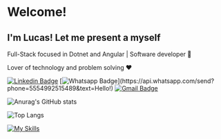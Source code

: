 # Welcome!
## I'm Lucas! Let me present a myself

Full-Stack focused in Dotnet and Angular | Software developer :robot:

Lover of technology and problem solving :heart:

[![Linkedin Badge](https://img.shields.io/badge/-LinkedIn-blue?style=flat-square&logo=Linkedin&logoColor=white&link=https://www.linkedin.com/in/lucasgcaovilla/)](https://www.linkedin.com/in/lucasgcaovilla/)
[![Whatsapp Badge](https://img.shields.io/badge/-Whatsapp-4CA143?style=flat-square&labelColor=4CA143&logo=whatsapp&logoColor=white&link=https://api.whatsapp.com/send?phone=5554992515489&text=Hello!)](https://api.whatsapp.com/send?phone=5554992515489&text=Hello!)
[![Gmail Badge](https://img.shields.io/badge/-Gmail-c14438?style=flat-square&logo=Gmail&logoColor=white&link=mailto:lucasgrisac@gmail.com)](mailto:lucasgrisac@gmail.com)

![Anurag's GitHub stats](https://github-readme-stats.vercel.app/api?username=lucascaovilla&show_icons=true&theme=tokyonight)

![Top Langs](https://github-readme-stats.vercel.app/api/top-langs/?username=lucascaovilla&layout=compact)

[![My Skills](https://skillicons.dev/icons?i=cs,angular,dotnet,docker,flutter,azure,git,java,laravel,arch,mysql,postgres,php)](https://skillicons.dev)